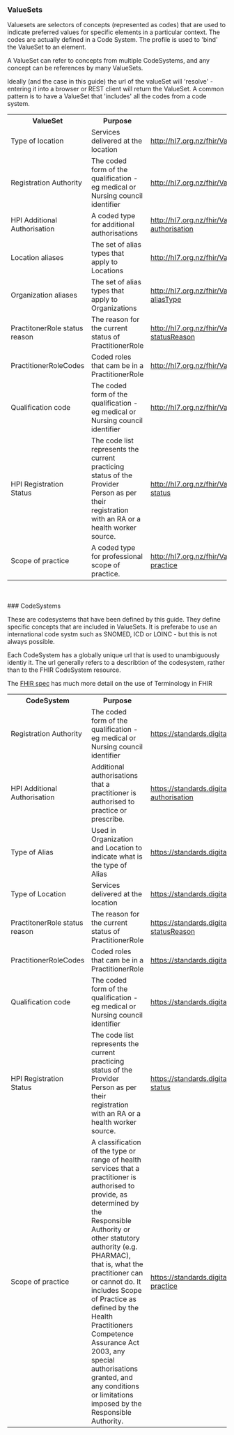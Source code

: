 <!-- terminology.md {% comment %}
*****************************************************************************************
*                            WARNING: DO NOT EDIT THIS FILE                             *
*                                                                                       *
* This file is generated by SUSHI. Any edits you make to this file will be overwritten. *
*                                                                                       *
* To change the contents of this file, edit the original source file at:                *
* ig-data/input/pagecontent/terminology.md                                              *
*****************************************************************************************
{% endcomment %} -->
### ValueSets

<div>
Valuesets are selectors of concepts (represented as codes) that are used to indicate preferred values for specific elements in a particular context. The codes are actually defined in a Code System. The profile is used to 'bind' the ValueSet to an element.

A ValueSet can refer to concepts from multiple CodeSystems, and any concept can be references by many ValueSets. 

Ideally (and the case in this guide) the url of the valueSet will 'resolve' - entering it into a browser or REST client will return the ValueSet. 
A common pattern is to have a ValueSet that 'includes' all the codes from a code system.
</div>

<table class='table table-bordered table-condensed'>
<tr><th>ValueSet</th><th>Purpose</th><th>Url</th><th>CodeSystem Urls</th></tr>
<tr><td width='20%'>Type of location</td><td>Services delivered at the location</td><td><a href='ValueSet-LocationType.html'>http://hl7.org.nz/fhir/ValueSet/locationType</a></td><td><div><a href='CodeSystem-locationType.html'>https://standards.digital.health.nz/cs/locationType</a></div></td></tr>
<tr><td width='20%'>Registration Authority</td><td>The coded form of the qualification - eg medical or Nursing council identifier</td><td><a href='ValueSet-RegistrationAuthority.html'>http://hl7.org.nz/fhir/ValueSet/registration-authority</a></td><td><div><a href='CodeSystem-RegistrationAuthority.html'>https://standards.digital.health.nz/cs/registration-authority</a></div></td></tr>
<tr><td width='20%'>HPI Additional Authorisation</td><td>A coded type for additional authorisations</td><td><a href='ValueSet-additionalAuthorization.html'>http://hl7.org.nz/fhir/ValueSet/hpi-additional-authorisation</a></td><td><div><a href='CodeSystem-additionalAuthorization.html'>https://standards.digital.health.nz/cs/hpi-additional-authorisation</a></div></td></tr>
<tr><td width='20%'>Location aliases</td><td>The set of alias types that apply to Locations</td><td><a href='ValueSet-locationAlias.html'>http://hl7.org.nz/fhir/ValueSet/Location-aliasType</a></td><td><div><a href='CodeSystem-aliasType.html'>https://standards.digital.health.nz/cs/aliasType</a></div></td></tr>
<tr><td width='20%'>Organization aliases</td><td>The set of alias types that apply to Organizations</td><td><a href='ValueSet-organizationAlias.html'>http://hl7.org.nz/fhir/ValueSet/Organization-aliasType</a></td><td><div><a href='CodeSystem-aliasType.html'>https://standards.digital.health.nz/cs/aliasType</a></div></td></tr>
<tr><td width='20%'>PractitonerRole status reason</td><td>The reason for the current status of PractitionerRole</td><td><a href='ValueSet-practitionerRole-statusReason.html'>http://hl7.org.nz/fhir/ValueSet/PractitionerRole-statusReason</a></td><td><div><a href='CodeSystem-practitionerRole-statusReason.html'>https://standards.digital.health.nz/cs/PractitionerRole-statusReason</a></div></td></tr>
<tr><td width='20%'>PractitionerRoleCodes</td><td>Coded roles that cam be in a PractitionerRole</td><td><a href='ValueSet-practitionerRoleCodes.html'>http://hl7.org.nz/fhir/ValueSet/practitionerRoleCodes</a></td><td><div><a href='undefined'>https://standards.digital.health.nz/cs/practitionerRoleCodes</a></div></td></tr>
<tr><td width='20%'>Qualification code</td><td>The coded form of the qualification - eg medical or Nursing council identifier</td><td><a href='ValueSet-qualificationCode.html'>http://hl7.org.nz/fhir/ValueSet/qualificationCode</a></td><td><div><a href='CodeSystem-qualificationCode.html'>https://standards.digital.health.nz/cs/qualificationCode</a></div></td></tr>
<tr><td width='20%'>HPI Registration Status</td><td>The code list represents the current practicing status of the Provider Person as per their registration with an RA or a health worker source.</td><td><a href='ValueSet-registrationStatus.html'>http://hl7.org.nz/fhir/ValueSet/hpi-registration-status</a></td><td><div><a href='CodeSystem-registrationStatus.html'>https://standards.digital.health.nz/cs/hpi-registration-status</a></div></td></tr>
<tr><td width='20%'>Scope of practice</td><td>A coded type for professional scope of practice.</td><td><a href='ValueSet-scopeOfPractice.html'>http://hl7.org.nz/fhir/ValueSet/hpi-scope-of-practice</a></td><td><div><a href='CodeSystem-scopeOfPractice.html'>https://standards.digital.health.nz/cs/hpi-scope-of-practice</a></div></td></tr>
</table>
<br></br>
### CodeSystems

These are codesystems that have been defined by this guide. They define specific concepts that are included in ValueSets. It is preferabe to use an international code systm such as SNOMED, ICD or LOINC - but this is not always possible.

Each CodeSystem has a globally unique url that is used to unambiguously identiy it. The url generally refers to a describtion of the codesystem, rather than to the FHIR CodeSystem resource.

The [FHIR spec](http://hl7.org/fhir/terminology-module.html) has much more detail on the use of Terminology in FHIR

<table class='table table-bordered table-condensed'>
<tr><th>CodeSystem</th><th>Purpose</th><th>ValueSet Url</th></tr>
<tr><td width='20%'>Registration Authority</td><td>The coded form of the qualification - eg medical or Nursing council identifier</td><td><a href='CodeSystem-RegistrationAuthority.html'>https://standards.digital.health.nz/cs/registration-authority</a></td></tr>
<tr><td width='20%'>HPI Additional Authorisation</td><td>Additional authorisations that a practitioner is authorised to practice or prescribe.</td><td><a href='CodeSystem-additionalAuthorization.html'>https://standards.digital.health.nz/cs/hpi-additional-authorisation</a></td></tr>
<tr><td width='20%'>Type of Alias</td><td>Used in Organization and Location to indicate what is the type of Alias</td><td><a href='CodeSystem-aliasType.html'>https://standards.digital.health.nz/cs/aliasType</a></td></tr>
<tr><td width='20%'>Type of Location</td><td>Services delivered at the location</td><td><a href='CodeSystem-locationType.html'>https://standards.digital.health.nz/cs/locationType</a></td></tr>
<tr><td width='20%'>PractitonerRole status reason</td><td>The reason for the current status of PractitionerRole</td><td><a href='CodeSystem-practitionerRole-statusReason.html'>https://standards.digital.health.nz/cs/PractitionerRole-statusReason</a></td></tr>
<tr><td width='20%'>PractitionerRoleCodes</td><td>Coded roles that cam be in a PractitionerRole</td><td><a href='CodeSystem-practitionerRoleCodes.html'>https://standards.digital.health.nz/cs/PractitionerRoleCodes</a></td></tr>
<tr><td width='20%'>Qualification code</td><td>The coded form of the qualification - eg medical or Nursing council identifier</td><td><a href='CodeSystem-qualificationCode.html'>https://standards.digital.health.nz/cs/qualificationCode</a></td></tr>
<tr><td width='20%'>HPI Registration Status</td><td>The code list represents the current practicing status of the Provider Person as per their registration with an RA or a health worker source.</td><td><a href='CodeSystem-registrationStatus.html'>https://standards.digital.health.nz/cs/hpi-registration-status</a></td></tr>
<tr><td width='20%'>Scope of practice</td><td>A classification of the type or range of health services that a practitioner is authorised to provide, as determined by the Responsible Authority or other statutory authority (e.g. PHARMAC), that is, what the practitioner can or cannot do. It includes Scope of Practice as defined by the Health Practitioners Competence Assurance Act 2003, any special authorisations granted, and any conditions or limitations imposed by the Responsible Authority.</td><td><a href='CodeSystem-scopeOfPractice.html'>https://standards.digital.health.nz/cs/hpi-scope-of-practice</a></td></tr>